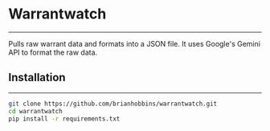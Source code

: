 # Warrantwatch
___
Pulls raw warrant data and formats into a JSON file. It uses Google's Gemini API to format the raw data. 


## Installation
___

```bash
git clone https://github.com/brianhobbins/warrantwatch.git
cd warrantwatch
pip install -r requirements.txt
